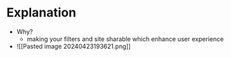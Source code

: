 # Explanation
- Why?
	- making your filters and site sharable which enhance user experience
-  ![[Pasted image 20240423193621.png]]
